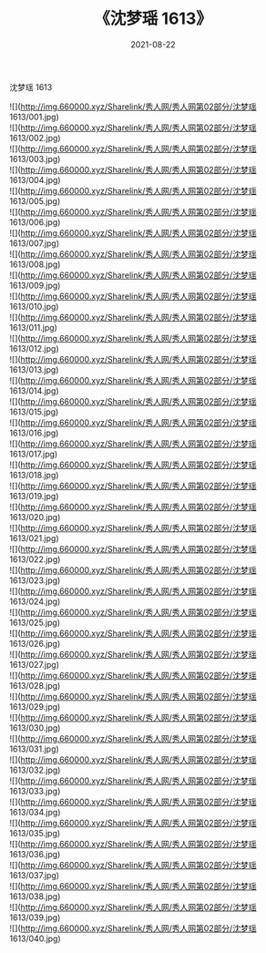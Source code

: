 ﻿---
layout: post
title:  《沈梦瑶 1613》
date:   2021-08-22
img: http://img.660000.xyz/Sharelink/秀人网/秀人网第02部分/沈梦瑶 1613/000.jpg
categories: [美女, 清纯, 唯美]
---

沈梦瑶 1613

  ![](http://img.660000.xyz/Sharelink/秀人网/秀人网第02部分/沈梦瑶 1613/001.jpg) <br> ![](http://img.660000.xyz/Sharelink/秀人网/秀人网第02部分/沈梦瑶 1613/002.jpg) <br> ![](http://img.660000.xyz/Sharelink/秀人网/秀人网第02部分/沈梦瑶 1613/003.jpg) <br> ![](http://img.660000.xyz/Sharelink/秀人网/秀人网第02部分/沈梦瑶 1613/004.jpg) <br> ![](http://img.660000.xyz/Sharelink/秀人网/秀人网第02部分/沈梦瑶 1613/005.jpg) <br> ![](http://img.660000.xyz/Sharelink/秀人网/秀人网第02部分/沈梦瑶 1613/006.jpg) <br> ![](http://img.660000.xyz/Sharelink/秀人网/秀人网第02部分/沈梦瑶 1613/007.jpg) <br> ![](http://img.660000.xyz/Sharelink/秀人网/秀人网第02部分/沈梦瑶 1613/008.jpg) <br> ![](http://img.660000.xyz/Sharelink/秀人网/秀人网第02部分/沈梦瑶 1613/009.jpg) <br> ![](http://img.660000.xyz/Sharelink/秀人网/秀人网第02部分/沈梦瑶 1613/010.jpg) <br> ![](http://img.660000.xyz/Sharelink/秀人网/秀人网第02部分/沈梦瑶 1613/011.jpg) <br> ![](http://img.660000.xyz/Sharelink/秀人网/秀人网第02部分/沈梦瑶 1613/012.jpg) <br> ![](http://img.660000.xyz/Sharelink/秀人网/秀人网第02部分/沈梦瑶 1613/013.jpg) <br> ![](http://img.660000.xyz/Sharelink/秀人网/秀人网第02部分/沈梦瑶 1613/014.jpg) <br> ![](http://img.660000.xyz/Sharelink/秀人网/秀人网第02部分/沈梦瑶 1613/015.jpg) <br> ![](http://img.660000.xyz/Sharelink/秀人网/秀人网第02部分/沈梦瑶 1613/016.jpg) <br> ![](http://img.660000.xyz/Sharelink/秀人网/秀人网第02部分/沈梦瑶 1613/017.jpg) <br> ![](http://img.660000.xyz/Sharelink/秀人网/秀人网第02部分/沈梦瑶 1613/018.jpg) <br> ![](http://img.660000.xyz/Sharelink/秀人网/秀人网第02部分/沈梦瑶 1613/019.jpg) <br> ![](http://img.660000.xyz/Sharelink/秀人网/秀人网第02部分/沈梦瑶 1613/020.jpg) <br> ![](http://img.660000.xyz/Sharelink/秀人网/秀人网第02部分/沈梦瑶 1613/021.jpg) <br> ![](http://img.660000.xyz/Sharelink/秀人网/秀人网第02部分/沈梦瑶 1613/022.jpg) <br> ![](http://img.660000.xyz/Sharelink/秀人网/秀人网第02部分/沈梦瑶 1613/023.jpg) <br> ![](http://img.660000.xyz/Sharelink/秀人网/秀人网第02部分/沈梦瑶 1613/024.jpg) <br> ![](http://img.660000.xyz/Sharelink/秀人网/秀人网第02部分/沈梦瑶 1613/025.jpg) <br> ![](http://img.660000.xyz/Sharelink/秀人网/秀人网第02部分/沈梦瑶 1613/026.jpg) <br> ![](http://img.660000.xyz/Sharelink/秀人网/秀人网第02部分/沈梦瑶 1613/027.jpg) <br> ![](http://img.660000.xyz/Sharelink/秀人网/秀人网第02部分/沈梦瑶 1613/028.jpg) <br> ![](http://img.660000.xyz/Sharelink/秀人网/秀人网第02部分/沈梦瑶 1613/029.jpg) <br> ![](http://img.660000.xyz/Sharelink/秀人网/秀人网第02部分/沈梦瑶 1613/030.jpg) <br> ![](http://img.660000.xyz/Sharelink/秀人网/秀人网第02部分/沈梦瑶 1613/031.jpg) <br> ![](http://img.660000.xyz/Sharelink/秀人网/秀人网第02部分/沈梦瑶 1613/032.jpg) <br> ![](http://img.660000.xyz/Sharelink/秀人网/秀人网第02部分/沈梦瑶 1613/033.jpg) <br> ![](http://img.660000.xyz/Sharelink/秀人网/秀人网第02部分/沈梦瑶 1613/034.jpg) <br> ![](http://img.660000.xyz/Sharelink/秀人网/秀人网第02部分/沈梦瑶 1613/035.jpg) <br> ![](http://img.660000.xyz/Sharelink/秀人网/秀人网第02部分/沈梦瑶 1613/036.jpg) <br> ![](http://img.660000.xyz/Sharelink/秀人网/秀人网第02部分/沈梦瑶 1613/037.jpg) <br> ![](http://img.660000.xyz/Sharelink/秀人网/秀人网第02部分/沈梦瑶 1613/038.jpg) <br> ![](http://img.660000.xyz/Sharelink/秀人网/秀人网第02部分/沈梦瑶 1613/039.jpg) <br> ![](http://img.660000.xyz/Sharelink/秀人网/秀人网第02部分/沈梦瑶 1613/040.jpg) <br>